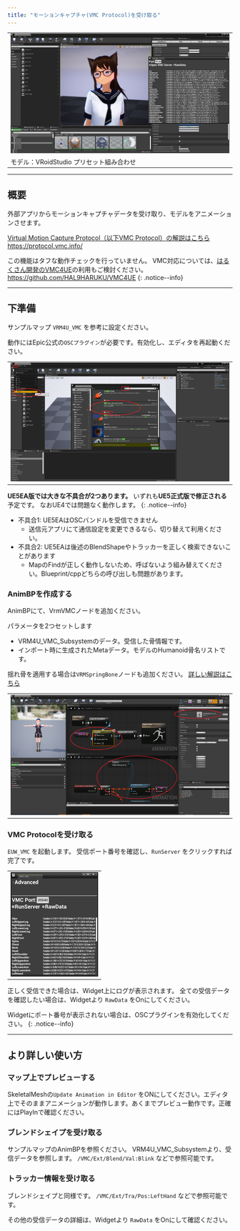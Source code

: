 ```yaml
---
title: "モーションキャプチャ(VMC Protocol)を受け取る"
---
```


||
|-|
|[![](./assets/images/small/08a_top.png)](../assets/images/08a_top.png)|
|モデル：VRoidStudio プリセット組み合わせ|

----

## 概要

外部アプリからモーションキャプチャデータを受け取り、モデルをアニメーションさせます。

[Virtual Motion Capture Protocol（以下VMC Protocol）の解説はこちら](https://protocol.vmc.info/)
https://protocol.vmc.info/

この機能はタフな動作チェックを行っていません。
VMC対応については、[はるくさん開発のVMC4UE](https://github.com/HAL9HARUKU/VMC4UE)の利用もご検討ください。
https://github.com/HAL9HARUKU/VMC4UE
{: .notice--info}

----

## 下準備

サンプルマップ `VRM4U_VMC` を参考に設定ください。

動作にはEpic公式の`OSCプラグイン`が必要です。有効化し、エディタを再起動ください。

||
|-|
|[![](./assets/images/small/08a_plugin.png)](../assets/images/small/08a_plugin.png)|


**UE5EA版では大きな不具合が2つあります。**
いずれも**UE5正式版で修正される**予定です。
なおUE4では問題なく動作します。
{: .notice--info}

 - 不具合1: UE5EAはOSCバンドルを受信できません
   - 送信元アプリにて通信設定を変更できるなら、切り替えて利用ください。
 - 不具合2: UE5EAは後述のBlendShapeやトラッカーを正しく検索できないことがあります
   - MapのFindが正しく動作しないため、呼ばないよう組み替えてください。Blueprint/cppどちらの呼び出しも問題があります。

### AnimBPを作成する

AnimBPにて、VrmVMCノードを追加ください。

パラメータを2つセットします
 - VRM4U_VMC_Subsystemのデータ。受信した骨情報です。
 - インポート時に生成されたMetaデータ。モデルのHumanoid骨名リストです。

揺れ骨を適用する場合は`VRMSpringBone`ノードも追加ください。
[詳しい解説はこちら](../01_animation/)

||
|-|
|[![](./assets/images/small/08a_node.png)](../assets/images/small/08a_node.png)|


### VMC Protocolを受け取る

`EUW_VMC` を起動します。
受信ポート番号を確認し、`RunServer` をクリックすれば完了です。

||
|-|
|[![](./assets/images/small/08a_panel.png)](../assets/images/small/08a_panel.png)|

正しく受信できた場合は、Widget上にログが表示されます。
全ての受信データを確認したい場合は、Widgetより `RawData` をOnにしてください。


Widgetにポート番号が表示されない場合は、OSCプラグインを有効化してください。
{: .notice--info}

----

## より詳しい使い方

### マップ上でプレビューする

SkeletalMeshの`Update Animation in Editor` をONにしてください。エディタ上でそのままアニメーションが動作します。あくまでプレビュー動作です。正確にはPlayInで確認ください。

### ブレンドシェイプを受け取る

サンプルマップのAnimBPを参照ください。
VRM4U_VMC_Subsystemより、受信データを参照します。
`/VMC/Ext/Blend/Val:Blink` などで参照可能です。

### トラッカー情報を受け取る

ブレンドシェイプと同様です。
`/VMC/Ext/Tra/Pos:LeftHand` などで参照可能です。

その他の受信データの詳細は、Widgetより `RawData` をOnにして確認ください。
